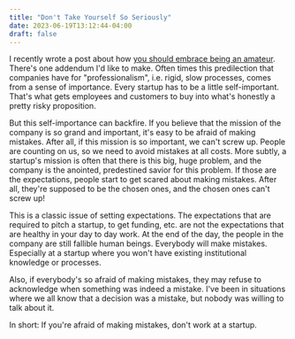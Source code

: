 ```yaml
---
title: "Don't Take Yourself So Seriously"
date: 2023-06-19T13:12:44-04:00
draft: false
---
```


I recently wrote a post about how [you should embrace being an
amateur](https://uptointerpretation.com/posts/don-t-underestimate-the-amateurs/). There's
one addendum I'd like to make. Often times this predilection that
companies have for "professionalism", i.e. rigid, slow processes,
comes from a sense of importance. Every startup has to be a little
self-important. That's what gets employees and customers to buy into
what's honestly a pretty risky proposition.

But this self-importance can backfire. If you believe that the mission
of the company is so grand and important, it's easy to be afraid of
making mistakes. After all, if this mission is so important, we can't
screw up. People are counting on us, so we need to avoid mistakes at
all costs. More subtly, a startup's mission is often that there is
this big, huge problem, and the company is the anointed, predestined
savior for this problem. If those are the expectations, people start
to get scared about making mistakes. After all, they're supposed to be
the chosen ones, and the chosen ones can't screw up!

This is a classic issue of setting expectations. The expectations that
are required to pitch a startup, to get funding, etc. are not the
expectations that are healthy in your day to day work. At the end of
the day, the people in the company are still fallible human
beings. Everybody will make mistakes. Especially at a startup where
you won't have existing institutional knowledge or processes.

Also, if everybody's so afraid of making mistakes, they may refuse to
acknowledge when something was indeed a mistake. I've been in
situations where we all know that a decision was a mistake, but nobody
was willing to talk about it.

In short: If you're afraid of making mistakes, don't work at a
startup.
